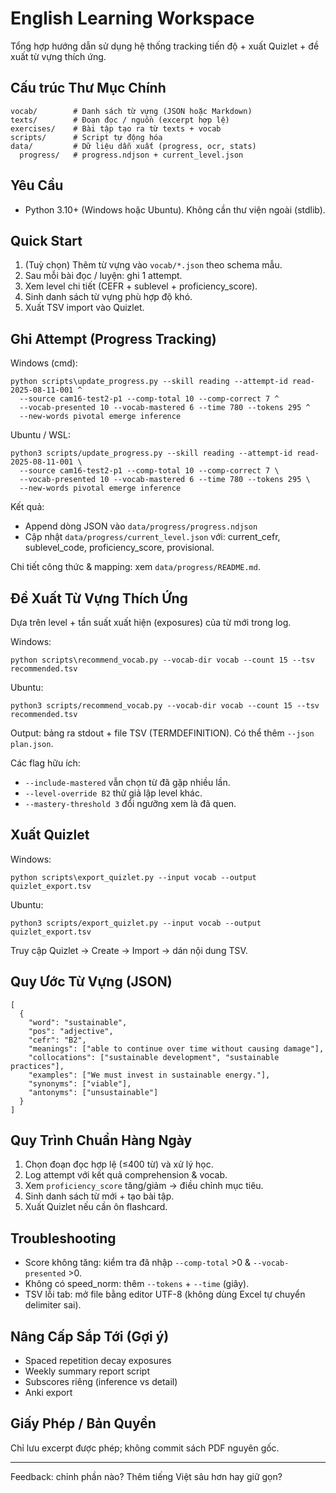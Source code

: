 # English Learning Workspace

Tổng hợp hướng dẫn sử dụng hệ thống tracking tiến độ + xuất Quizlet + đề xuất từ vựng thích ứng.

## Cấu trúc Thư Mục Chính

```
vocab/        # Danh sách từ vựng (JSON hoặc Markdown)
texts/        # Đoạn đọc / nguồn (excerpt hợp lệ)
exercises/    # Bài tập tạo ra từ texts + vocab
scripts/      # Script tự động hóa
data/         # Dữ liệu dẫn xuất (progress, ocr, stats)
  progress/   # progress.ndjson + current_level.json
```

## Yêu Cầu

- Python 3.10+ (Windows hoặc Ubuntu). Không cần thư viện ngoài (stdlib).

## Quick Start

1. (Tuỳ chọn) Thêm từ vựng vào `vocab/*.json` theo schema mẫu.
2. Sau mỗi bài đọc / luyện: ghi 1 attempt.
3. Xem level chi tiết (CEFR + sublevel + proficiency_score).
4. Sinh danh sách từ vựng phù hợp độ khó.
5. Xuất TSV import vào Quizlet.

## Ghi Attempt (Progress Tracking)

Windows (cmd):

```
python scripts\update_progress.py --skill reading --attempt-id read-2025-08-11-001 ^
  --source cam16-test2-p1 --comp-total 10 --comp-correct 7 ^
  --vocab-presented 10 --vocab-mastered 6 --time 780 --tokens 295 ^
  --new-words pivotal emerge inference
```

Ubuntu / WSL:

```
python3 scripts/update_progress.py --skill reading --attempt-id read-2025-08-11-001 \
  --source cam16-test2-p1 --comp-total 10 --comp-correct 7 \
  --vocab-presented 10 --vocab-mastered 6 --time 780 --tokens 295 \
  --new-words pivotal emerge inference
```

Kết quả:

- Append dòng JSON vào `data/progress/progress.ndjson`
- Cập nhật `data/progress/current_level.json` với: current_cefr, sublevel_code, proficiency_score, provisional.

Chi tiết công thức & mapping: xem `data/progress/README.md`.

## Đề Xuất Từ Vựng Thích Ứng

Dựa trên level + tần suất xuất hiện (exposures) của từ mới trong log.

Windows:

```
python scripts\recommend_vocab.py --vocab-dir vocab --count 15 --tsv recommended.tsv
```

Ubuntu:

```
python3 scripts/recommend_vocab.py --vocab-dir vocab --count 15 --tsv recommended.tsv
```

Output: bảng ra stdout + file TSV (TERM<TAB>DEFINITION). Có thể thêm `--json plan.json`.

Các flag hữu ích:

- `--include-mastered` vẫn chọn từ đã gặp nhiều lần.
- `--level-override B2` thử giả lập level khác.
- `--mastery-threshold 3` đổi ngưỡng xem là đã quen.

## Xuất Quizlet

Windows:

```
python scripts\export_quizlet.py --input vocab --output quizlet_export.tsv
```

Ubuntu:

```
python3 scripts/export_quizlet.py --input vocab --output quizlet_export.tsv
```

Truy cập Quizlet -> Create -> Import -> dán nội dung TSV.

## Quy Ước Từ Vựng (JSON)

```
[
  {
    "word": "sustainable",
    "pos": "adjective",
    "cefr": "B2",
    "meanings": ["able to continue over time without causing damage"],
    "collocations": ["sustainable development", "sustainable practices"],
    "examples": ["We must invest in sustainable energy."],
    "synonyms": ["viable"],
    "antonyms": ["unsustainable"]
  }
]
```

## Quy Trình Chuẩn Hàng Ngày

1. Chọn đoạn đọc hợp lệ (≤400 từ) và xử lý học.
2. Log attempt với kết quả comprehension & vocab.
3. Xem `proficiency_score` tăng/giảm -> điều chỉnh mục tiêu.
4. Sinh danh sách từ mới + tạo bài tập.
5. Xuất Quizlet nếu cần ôn flashcard.

## Troubleshooting

- Score không tăng: kiểm tra đã nhập `--comp-total` >0 & `--vocab-presented` >0.
- Không có speed_norm: thêm `--tokens` + `--time` (giây).
- TSV lỗi tab: mở file bằng editor UTF-8 (không dùng Excel tự chuyển delimiter sai).

## Nâng Cấp Sắp Tới (Gợi ý)

- Spaced repetition decay exposures
- Weekly summary report script
- Subscores riêng (inference vs detail)
- Anki export

## Giấy Phép / Bản Quyền

Chỉ lưu excerpt được phép; không commit sách PDF nguyên gốc.

---

Feedback: chỉnh phần nào? Thêm tiếng Việt sâu hơn hay giữ gọn?
